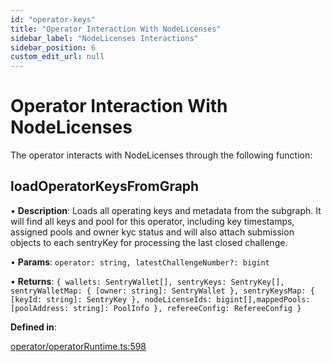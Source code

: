 ```yaml
---
id: "operator-keys"
title: "Operator Interaction With NodeLicenses"
sidebar_label: "NodeLicenses Interactions"
sidebar_position: 6
custom_edit_url: null
---
```


# Operator Interaction With NodeLicenses

The operator interacts with NodeLicenses through the following function:

## loadOperatorKeysFromGraph

• **Description**: Loads all operating keys and metadata from the subgraph. It will find all keys and pool for this operator, including key timestamps, assigned pools and owner kyc status and will also attach submission objects to each sentryKey for processing the last closed challenge.

• **Params**: `operator: string, latestChallengeNumber?: bigint`

• **Returns**: `{ wallets: SentryWallet[], sentryKeys: SentryKey[], sentryWalletMap: { [owner: string]: SentryWallet }, sentryKeysMap: { [keyId: string]: SentryKey }, nodeLicenseIds: bigint[],mappedPools: [poolAddress: string]: PoolInfo }, refereeConfig: RefereeConfig }`

**Defined in**:

[operator/operatorRuntime.ts:598](https://github.com/xai-foundation/sentry/blob/fe751c5eb031e20365a15eef1f0eba36a8144d5e/packages/core/src/operator/operatorRuntime.ts#L598)